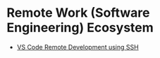 # Remote Work (Software Engineering) Ecosystem

* [VS Code Remote Development using SSH](https://github.com/joshuasa/remote-work-ecosystem/blob/master/content/vscode-remote-ssh.md)
